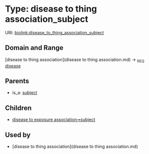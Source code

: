 
# Type: disease to thing association_subject




URI: [biolink:disease_to_thing_association_subject](https://w3id.org/biolink/vocab/disease_to_thing_association_subject)


## Domain and Range

[disease to thing association](disease to thing association.md) ->  <sub>REQ</sub> [disease](disease.md)

## Parents

 *  is_a: [subject](subject.md)

## Children

 *  [disease to exposure association➞subject](disease_to_exposure_association_subject.md)

## Used by

 * [disease to thing association](disease to thing association.md)
